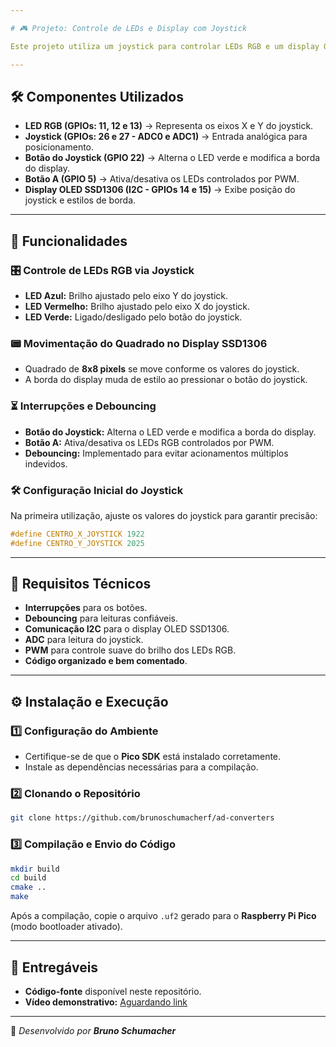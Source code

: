 ```yaml
---

# 🎮 Projeto: Controle de LEDs e Display com Joystick

Este projeto utiliza um joystick para controlar LEDs RGB e um display OLED SSD1306 em um Raspberry Pi Pico, explorando conceitos de **PWM**, **ADC**, **I2C**, **interrupções** e **debouncing**.

---
```


## 🛠 Componentes Utilizados

- **LED RGB (GPIOs: 11, 12 e 13)** → Representa os eixos X e Y do joystick.
- **Joystick (GPIOs: 26 e 27 - ADC0 e ADC1)** → Entrada analógica para posicionamento.
- **Botão do Joystick (GPIO 22)** → Alterna o LED verde e modifica a borda do display.
- **Botão A (GPIO 5)** → Ativa/desativa os LEDs controlados por PWM.
- **Display OLED SSD1306 (I2C - GPIOs 14 e 15)** → Exibe posição do joystick e estilos de borda.

---

## 🚀 Funcionalidades

### 🎛 Controle de LEDs RGB via Joystick
- **LED Azul:** Brilho ajustado pelo eixo Y do joystick.
- **LED Vermelho:** Brilho ajustado pelo eixo X do joystick.
- **LED Verde:** Ligado/desligado pelo botão do joystick.

### 📟 Movimentação do Quadrado no Display SSD1306
- Quadrado de **8x8 pixels** se move conforme os valores do joystick.
- A borda do display muda de estilo ao pressionar o botão do joystick.

### ⏳ Interrupções e Debouncing
- **Botão do Joystick:** Alterna o LED verde e modifica a borda do display.
- **Botão A:** Ativa/desativa os LEDs RGB controlados por PWM.
- **Debouncing:** Implementado para evitar acionamentos múltiplos indevidos.

### 🛠 Configuração Inicial do Joystick
Na primeira utilização, ajuste os valores do joystick para garantir precisão:

```c
#define CENTRO_X_JOYSTICK 1922
#define CENTRO_Y_JOYSTICK 2025
```

---

## 🔧 Requisitos Técnicos

- **Interrupções** para os botões.
- **Debouncing** para leituras confiáveis.
- **Comunicação I2C** para o display OLED SSD1306.
- **ADC** para leitura do joystick.
- **PWM** para controle suave do brilho dos LEDs RGB.
- **Código organizado e bem comentado**.

---

## ⚙️ Instalação e Execução

### 1️⃣ Configuração do Ambiente
- Certifique-se de que o **Pico SDK** está instalado corretamente.
- Instale as dependências necessárias para a compilação.

### 2️⃣ Clonando o Repositório

```bash
git clone https://github.com/brunoschumacherf/ad-converters
```

### 3️⃣ Compilação e Envio do Código

```bash
mkdir build
cd build
cmake ..
make
```

Após a compilação, copie o arquivo `.uf2` gerado para o **Raspberry Pi Pico** (modo bootloader ativado).

---

## 📁 Entregáveis

- **Código-fonte** disponível neste repositório.
- **Vídeo demonstrativo:** [Aguardando link]()

---

🔹 _Desenvolvido por **Bruno Schumacher**_

